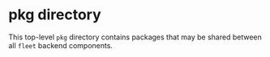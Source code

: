 # pkg directory

This top-level `pkg` directory contains packages that may be shared between all `fleet` backend components.
